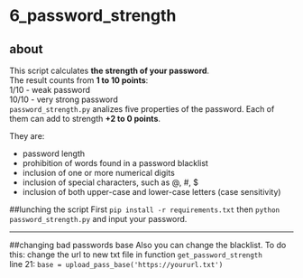 # 6_password_strength 
## about
  This script calculates **the strength of your password**.   
  The result counts from __1 to 10 points__:  
1/10 - weak password  
10/10 - very strong password  
`password_strength.py` analizes  five properties of the password. Each of them can add to strength  __+2 to 0 points__.

They are: 

* password length
* prohibition of words found in a password blacklist
* inclusion of one or more numerical digits
* inclusion of special characters, such as @, #, $
* inclusion of both upper-case and lower-case letters (case sensitivity)

##lunching the script 
 First `pip install -r requirements.txt` then `python password_strength.py` and input your password.
___

##changing bad passwords base 
Also you can change the blacklist.  To do this: 
  change the url to new txt file in function `get_password_strength`  
line 21: `base = upload_pass_base('https://yoururl.txt')`
